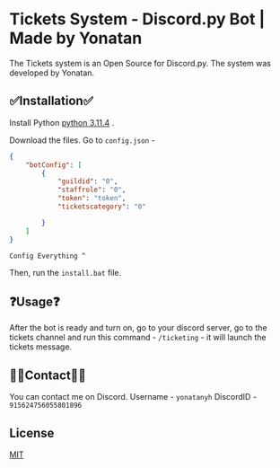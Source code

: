 # Tickets System - Discord.py Bot | Made by Yonatan

The Tickets system is an Open Source for Discord.py. The system was developed by Yonatan.

## ✅Installation✅

Install Python [python 3.11.4](https://www.python.org/ftp/python/3.11.4/python-3.11.4-amd64.exe) .

Download the files.
Go to `config.json` -
```json
{
    "botConfig": [
        {
            "guildid": "0", 
            "staffrole": "0", 
            "token": "token",
            "ticketscategory": "0"

        }
    ]
}
```
`Config Everything ^`

Then, run the `install.bat` file.


## ❓Usage❓

After the bot is ready and turn on, go to your discord server, go to the tickets channel and run this command -
`/ticketing` - it will launch the tickets message.

## 💁‍♂️Contact💁‍♂️

You can contact me on Discord. 
Username - `yonatanyh`
DiscordID - `915624756055801896`


## License

[MIT](https://github.com/Yonatandeveloper/Blacklist-System/blob/main/LICENSE)
